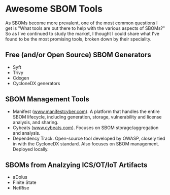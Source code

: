 # Awesome SBOM Tools

As SBOMs become more prevalent, one of the most common questions I get is "What tools are out there to help with the various aspects of SBOMs?" So as I've continued to study the market, I thought I could share what I've found to be the most promising tools, broken down by their speciality.


## Free (and/or Open Source) SBOM Generators
- Syft
- Trivy
- Cdxgen
- CycloneDX generators



## SBOM Management Tools
- Manifest (www.manifestcyber.com). A platform that handles the entire SBOM lifecycle, including generation, storage, vulnerability and license analysis, and sharing. 
- Cybeats (www.cybeats.com). Focuses on SBOM storage/aggregation and analysis.
- Dependency Track. Open-source tool developed by OWASP, closely tied in with the CycloneDX standard. Also focuses on SBOM management. Deployed locally. 



## SBOMs from Analzying ICS/OT/IoT Artifacts
- aDolus
- Finite State
- NetRise

